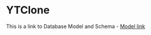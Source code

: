 # YTClone

This is a link to Database Model and Schema - [Model link](https://app.eraser.io/workspace/i3gtExDgctTuzYTsaRKS?origin=share)